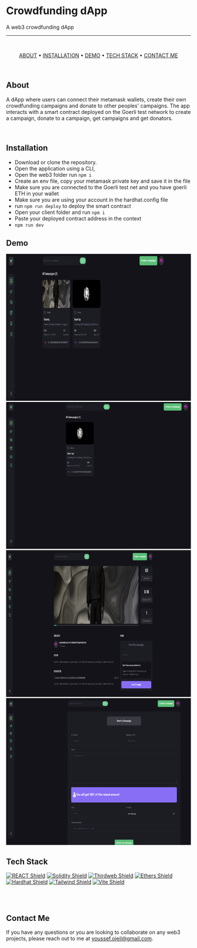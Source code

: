 # Crowdfunding dApp

A web3 crowdfunding dApp

---

<br />

<div align="center">

[ABOUT](#about) •
[INSTALLATION](#installation) •
[DEMO](#demo) •
[TECH STACK](#tech-stack) •
[CONTACT ME](#contact-me)

</div>

<br />

## About

A dApp where users can connect their metamask wallets, create their own crowdfunding campaigns and donate to other peoples' campaigns. The app interacts with a smart contract deployed on the Goerli test network to create a campaign, donate to a campaign, get campaigns and get donators.

<br />

## Installation

- Download or clone the repository.
- Open the application using a CLI,
- Open the web3 folder run `npm i`
- Create an env file, copy your metamask private key and save it in the file
- Make sure you are connected to the Goerli test net and you have goerli ETH in your wallet
- Make sure you are using your account in the hardhat.config file
- run `npm run deploy` to deploy the smart contract
- Open your client folder and run `npm i`
- Paste your deployed contract address in the context
- `npm run dev`

## Demo

<img src="./assets/home-page.png" alt="demo" style="width: 800px; height: 400px;" width="600" height="400"/>
<img src="./assets/my-campaigns.png" alt="demo" style="width: 800px; height: 400px;" width="600" height="400"/>
<img src="./assets/single-campaign.png" alt="demo" style="width: 800px; height: 400px;" width="600" height="400"/>
<img src="./assets/create-campaign.png" alt="demo" style="width: 800px; height: 400px;" width="600" height="400"/>

<br />

## Tech Stack

[![REACT Shield](https://img.shields.io/badge/-ReactJs-61DAFB?logo=react&logoColor=white&style=for-the-badge)](https://reactjs.org/)
[![Solidity Shield](https://img.shields.io/badge/solidity-61DAFB?logo=solidity&logoColor=white&style=for-the-badge&color=blue)](https://docs.soliditylang.org/en/v0.8.14/#)
[![Thirdweb Shield](https://img.shields.io/badge/thirdweb-61DAFB?logo=thirdweb&logoColor=white&style=for-the-badge&color=pink)](https://portal.thirdweb.com/)
[![Ethers Shield](https://img.shields.io/badge/ethers-61DAFB?logo=ethers&logoColor=white&style=for-the-badge&color=blue)](https://docs.ethers.org/v5/)
[![Hardhat Shield](https://img.shields.io/badge/hardhat-61DAFB?logo=hardhat&logoColor=white&style=for-the-badge&color=yellow)](https://hardhat.org/docs)
[![Tailwind Shield](https://img.shields.io/badge/tailwind-61DAFB?logo=tailwind&logoColor=white&style=for-the-badge&color=cyan)](https://tailwindcss.com/)
[![Vite Shield](https://img.shields.io/badge/vite-61DAFB?logo=vite&logoColor=white&style=for-the-badge&color=purple)](https://vitejs.dev/)


<br  />
<br />

## Contact Me

If you have any questions or you are looking to collaborate on any web3 projects, please reach out to me at [youssef.ojeil@gmail.com](mailto:youssef.ojeil@gmail.com).

<br />
